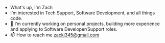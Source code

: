 - What's up, I'm Zach
- I’m interested in Tech Support, Software Development, and all things code.
- 🌱 I’m currently working on personal projects, building more experience and applying to Software Developer/Support roles.
- 📫 How to reach me zackj345@gmail.com

<!---
Zachj345/Zachj345 is a ✨ special ✨ repository because its `README.md` (this file) appears on your GitHub profile.
You can click the Preview link to take a look at your changes.
--->
